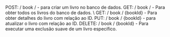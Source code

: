 POST: / book / - para criar um livro no banco de dados. 
GET: / book / - Para obter todos os livros do banco de dados. \ 
GET: / book / {bookId} - Para obter detalhes do livro com relação ao ID. 
PUT: / book / {bookId} - para atualizar o livro com relação ao ID. 
DELETE: / book / {bookId} - Para executar uma exclusão suave de um livro específico.